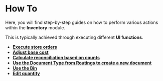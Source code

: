 # How To

Here, you will find step-by-step guides on how to perform various actions within the **Inventory** module.

This is typically achieved through executing different **UI functions**.

* **[Execute store orders](https://docs.erp.net/tech/modules/logistics/inventory/execute-store-orders-function/index.html)**
* **[Adjust base cost](https://docs.erp.net/tech/modules/logistics/inventory/adjust-base-cost.html)**
* **[Calculate reconciliation based on counts](reconciliation-based-counts.md)**
* **[Use the Document Type from Routings to create a new document](document-type-routings.md)**
* **[Use the Bin](https://docs.erp.net/tech/modules/logistics/inventory/inventory-control/the_bin.html)**
* **[Edit quantity](edit_quantity.md)**
